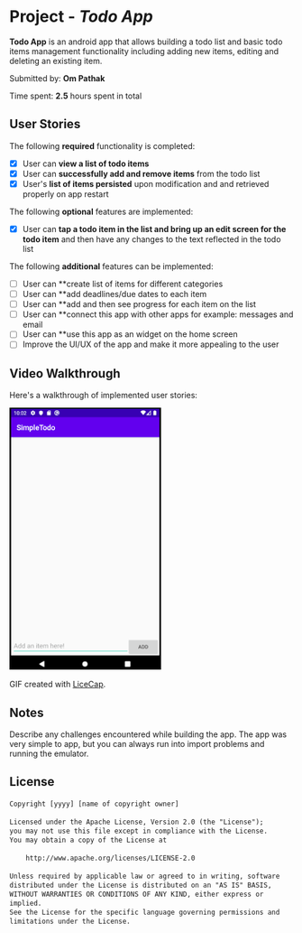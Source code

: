 # Project - *Todo App*

**Todo App** is an android app that allows building a todo list and basic todo items management functionality including adding new items, editing and deleting an existing item.

Submitted by: **Om Pathak**

Time spent: **2.5** hours spent in total

## User Stories

The following **required** functionality is completed:

* [x] User can **view a list of todo items**
* [x] User can **successfully add and remove items** from the todo list
* [x] User's **list of items persisted** upon modification and and retrieved properly on app restart

The following **optional** features are implemented:

* [x] User can **tap a todo item in the list and bring up an edit screen for the todo item** and then have any changes to the text reflected in the todo list

The following **additional** features can be implemented:

* [ ] User can **create list of items for different categories
* [ ] User can **add deadlines/due dates to each item
* [ ] User can **add and then see progress for each item on the list
* [ ] User can **connect this app with other apps for example: messages and email
* [ ] User can **use this app as an widget on the home screen
* [ ] Improve the UI/UX of the app and make it more appealing to the user 
## Video Walkthrough

Here's a walkthrough of implemented user stories:

<img src='walkThrough.gif' title='Video Walkthrough' width='' alt='Video Walkthrough' />

GIF created with [LiceCap](http://www.cockos.com/licecap/).

## Notes

Describe any challenges encountered while building the app.
The app was very simple to app, but you can always run into import problems and running the emulator. 

## License

    Copyright [yyyy] [name of copyright owner]

    Licensed under the Apache License, Version 2.0 (the "License");
    you may not use this file except in compliance with the License.
    You may obtain a copy of the License at

        http://www.apache.org/licenses/LICENSE-2.0

    Unless required by applicable law or agreed to in writing, software
    distributed under the License is distributed on an "AS IS" BASIS,
    WITHOUT WARRANTIES OR CONDITIONS OF ANY KIND, either express or implied.
    See the License for the specific language governing permissions and
    limitations under the License.
